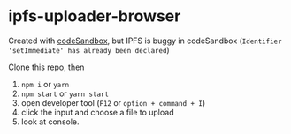 # ipfs-uploader-browser

Created with [codeSandbox](https://codesandbox.io/s/km9kwoj64r), but IPFS is buggy in codeSandbox (```Identifier 'setImmediate' has already been declared```)

Clone this repo, then 

1. ```npm i``` or ```yarn```
1. ```npm start``` or ```yarn start```
1. open developer tool (```F12``` or ```option + command + I```)
1. click the input and choose a file to upload
1. look at console.

